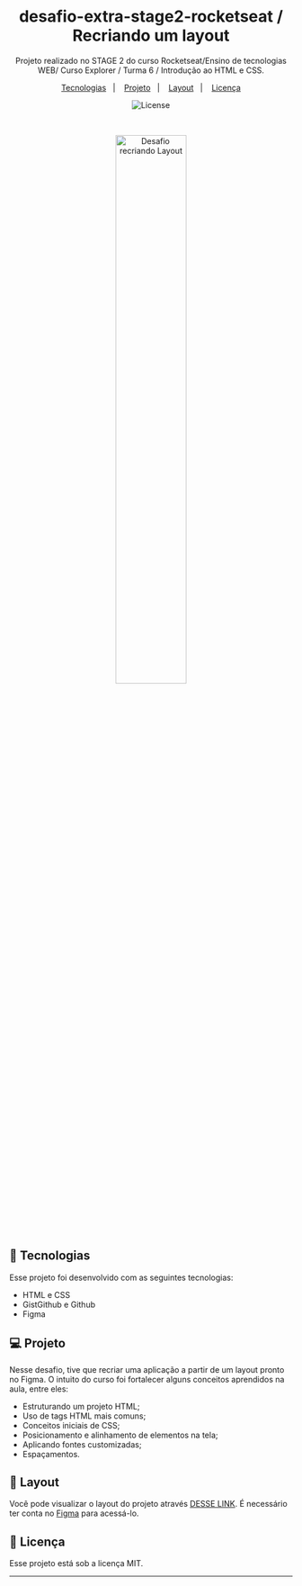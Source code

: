 # 
<h1 align="center">desafio-extra-stage2-rocketseat / Recriando um layout</h1>

<p align="center">
Projeto realizado no STAGE 2 do curso Rocketseat/Ensino de tecnologias WEB/ Curso Explorer / Turma 6 / Introdução ao HTML e CSS.
</p>

<p align="center">
  <a href="#-tecnologias">Tecnologias</a>&nbsp;&nbsp;&nbsp;|&nbsp;&nbsp;&nbsp;
  <a href="#-projeto">Projeto</a>&nbsp;&nbsp;&nbsp;|&nbsp;&nbsp;&nbsp;
  <a href="#-layout">Layout</a>&nbsp;&nbsp;&nbsp;|&nbsp;&nbsp;&nbsp;
  <a href="#memo-licença">Licença</a>
</p>

<p align="center">
  <img alt="License" src="https://img.shields.io/static/v1?label=license&message=MIT&color=49AA26&labelColor=000000">
</p>

<br>

<p align="center">
  <img alt="Desafio recriando Layout" src="https://raw.githubusercontent.com/gist/Fabiano2022/cc6102a5f144f2550a01945b909a3df3/raw/4563993f5a4bdf59280a4a8d4e5494f21725addd/desafiostage2.svg" width="50%">
</p>

## 🚀 Tecnologias

Esse projeto foi desenvolvido com as seguintes tecnologias:

- HTML e CSS
- GistGithub e Github
- Figma


## 💻 Projeto

Nesse desafio, tive que recriar uma aplicação a partir de um layout pronto no Figma. O intuito do curso foi fortalecer alguns conceitos aprendidos na aula, entre eles:

- Estruturando um projeto HTML;
- Uso de tags HTML mais comuns;
- Conceitos iniciais de CSS;
- Posicionamento e alinhamento de elementos na tela;
- Aplicando fontes customizadas;
- Espaçamentos.

## 🔖 Layout

Você pode visualizar o layout do projeto através [DESSE LINK](https://www.figma.com/file/PxhwRZfy47srAB5c7Oggjo/Projeto01-Extra-(Copy)?node-id=1%3A2&t=ZzDH10iEVIHo3QjG-0). É necessário ter conta no [Figma](https://figma.com) para acessá-lo.

## :memo: Licença

Esse projeto está sob a licença MIT.

---
